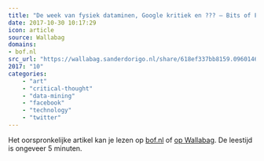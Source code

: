 ```yaml
---
title: "De week van fysiek dataminen, Google kritiek en ??? – Bits of Freedom"
date: 2017-10-30 10:17:29
icon: article
source: Wallabag
domains:
- bof.nl
src_url: "https://wallabag.sanderdorigo.nl/share/618ef337bb8159.09601464"
2017: "10"
categories:
    - "art"
    - "critical-thought"
    - "data-mining"
    - "facebook"
    - "technology"
    - "twitter"
---
```

Het oorspronkelijke artikel kan je lezen op [bof.nl](https://www.bof.nl/2017/09/01/de-week-van-fysiek-dataminen-google-kritiek-en-???/) of [op Wallabag](https://wallabag.sanderdorigo.nl/share/618ef337bb8159.09601464). De leestijd is ongeveer 5 minuten.